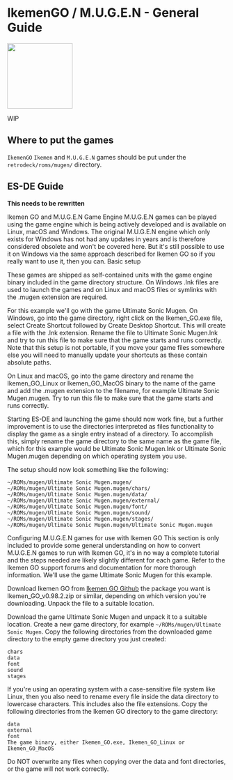 # IkemenGO / M.U.G.E.N - General Guide

<img src="../../../wiki_images/logos/ikemen-go-logo.png" width="150">


WIP

## Where to put the games
`IkemenGO` `Ikemen` and `M.U.G.E.N` games should be put under the `retrodeck/roms/mugen/` directory.

## ES-DE Guide

**This needs to be rewritten**

Ikemen GO and M.U.G.E.N Game Engine
M.U.G.E.N games can be played using the  game engine which is being actively developed and is available on Linux, macOS and Windows. The original M.U.G.E.N engine which only exists for Windows has not had any updates in years and is therefore considered obsolete and won't be covered here. But it's still possible to use it on Windows via the same approach described for Ikemen GO so if you really want to use it, then you can.
Basic setup

These games are shipped as self-contained units with the game engine binary included in the game directory structure. On Windows .lnk files are used to launch the games and on Linux and macOS files or symlinks with the .mugen extension are required.

For this example we'll go with the game Ultimate Sonic Mugen.
On Windows, go into the game directory, right click on the Ikemen_GO.exe file, select Create Shortcut followed by Create Desktop Shortcut. This will create a file with the .lnk extension. Rename the file to Ultimate Sonic Mugen.lnk and try to run this file to make sure that the game starts and runs correctly. Note that this setup is not portable, if you move your game files somewhere else you will need to manually update your shortcuts as these contain absolute paths.

On Linux and macOS, go into the game directory and rename the Ikemen_GO_Linux or Ikemen_GO_MacOS binary to the name of the game and add the .mugen extension to the filename, for example Ultimate Sonic Mugen.mugen. Try to run this file to make sure that the game starts and runs correctly.

Starting ES-DE and launching the game should now work fine, but a further improvement is to use the directories interpreted as files functionality to display the game as a single entry instead of a directory. To accomplish this, simply rename the game directory to the same name as the game file, which for this example would be Ultimate Sonic Mugen.lnk or Ultimate Sonic Mugen.mugen depending on which operating system you use.

The setup should now look something like the following:

```
~/ROMs/mugen/Ultimate Sonic Mugen.mugen/
~/ROMs/mugen/Ultimate Sonic Mugen.mugen/chars/
~/ROMs/mugen/Ultimate Sonic Mugen.mugen/data/
~/ROMs/mugen/Ultimate Sonic Mugen.mugen/external/
~/ROMs/mugen/Ultimate Sonic Mugen.mugen/font/
~/ROMs/mugen/Ultimate Sonic Mugen.mugen/sound/
~/ROMs/mugen/Ultimate Sonic Mugen.mugen/stages/
~/ROMs/mugen/Ultimate Sonic Mugen.mugen/Ultimate Sonic Mugen.mugen
```

Configuring M.U.G.E.N games for use with Ikemen GO
This section is only included to provide some general understanding on how to convert M.U.G.E.N games to run with Ikemen GO, it's in no way a complete tutorial and the steps needed are likely slightly different for each game. Refer to the Ikemen GO support forums and documentation for more thorough information.
We'll use the game Ultimate Sonic Mugen for this example.

Download Ikemen GO from [Ikemen GO Github](https://github.com/ikemen-engine/Ikemen-GO/releases) the package you want is Ikemen_GO_v0.98.2.zip or similar, depending on which version you're downloading. Unpack the file to a suitable location.

Download the game Ultimate Sonic Mugen and unpack it to a suitable location.
Create a new game directory, for example `~/ROMs/mugen/Ultimate Sonic Mugen`.
Copy the following directories from the downloaded game directory to the empty game directory you just created:

```
chars
data
font
sound
stages
```

If you're using an operating system with a case-sensitive file system like Linux, then you also need to rename every file inside the data directory to lowercase characters. This includes also the file extensions.
Copy the following directories from the Ikemen GO directory to the game directory:

```
data
external
font
The game binary, either Ikemen_GO.exe, Ikemen_GO_Linux or Ikemen_GO_MacOS
```

Do NOT overwrite any files when copying over the data and font directories, or the game will not work correctly.

